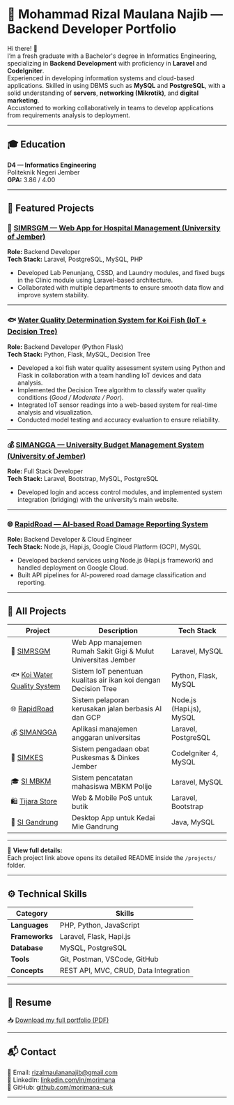 # 💼 Mohammad Rizal Maulana Najib — Backend Developer Portfolio

Hi there! 👋  
I’m a fresh graduate with a Bachelor's degree in Informatics Engineering, specializing in **Backend Development** with proficiency in **Laravel** and **CodeIgniter**.  
Experienced in developing information systems and cloud-based applications. Skilled in using DBMS such as **MySQL** and **PostgreSQL**, with a solid understanding of **servers**, **networking (Mikrotik)**, and **digital marketing**.  
Accustomed to working collaboratively in teams to develop applications from requirements analysis to deployment.

---

## 🎓 Education
**D4 — Informatics Engineering**  
Politeknik Negeri Jember  
**GPA:** 3.86 / 4.00  

---

## 🚀 Featured Projects

### 🏥 [SIMRSGM — Web App for Hospital Management (University of Jember)](./projects/simrsgm.md)
**Role:** Backend Developer  
**Tech Stack:** Laravel, PostgreSQL, MySQL, PHP  
- Developed Lab Penunjang, CSSD, and Laundry modules, and fixed bugs in the Clinic module using Laravel-based architecture.  
- Collaborated with multiple departments to ensure smooth data flow and improve system stability.  

<!-- 📷 *Screenshot:* ![Hospital System](./images/hospital-dashboard.png) -->

---

### 🐟 [Water Quality Determination System for Koi Fish (IoT + Decision Tree)](./projects/koi-water-quality.md)
**Role:** Backend Developer (Python Flask)  
**Tech Stack:** Python, Flask, MySQL, Decision Tree  
- Developed a koi fish water quality assessment system using Python and Flask in collaboration with a team handling IoT devices and data analysis.  
- Implemented the Decision Tree algorithm to classify water quality conditions (*Good / Moderate / Poor*).  
- Integrated IoT sensor readings into a web-based system for real-time analysis and visualization.  
- Conducted model testing and accuracy evaluation to ensure reliability.  
<!-- 📷 *Screenshot:* ![IoT System](./images/iot-system.png) -->

---

### 💰 [SIMANGGA — University Budget Management System (University of Jember)](./projects/simangga.md)
**Role:** Full Stack Developer  
**Tech Stack:** Laravel, Bootstrap, MySQL, PostgreSQL  
- Developed login and access control modules, and implemented system integration (bridging) with the university’s main website.  
<!-- 📷 *Screenshot:* ![Budget App](./images/budget-app.png) -->

---

### 🌐 [RapidRoad — AI-based Road Damage Reporting System](./projects/rapidroad.md)
**Role:** Backend Developer & Cloud Engineer  
**Tech Stack:** Node.js, Hapi.js, Google Cloud Platform (GCP), MySQL  
- Developed backend services using Node.js (Hapi.js framework) and handled deployment on Google Cloud.  
- Built API pipelines for AI-powered road damage classification and reporting.  
<!-- 📷 *Screenshot:* ![RapidRoad](./images/rapidroad.png) -->

---

## 📂 All Projects
| Project | Description | Tech Stack |
|----------|--------------|-------------|
| 🏥 [SIMRSGM](./projects/simrsgm.md) | Web App manajemen Rumah Sakit Gigi & Mulut Universitas Jember | Laravel, MySQL |
| 🐟 [Koi Water Quality System](./projects/koi-water-quality.md) | Sistem IoT penentuan kualitas air ikan koi dengan Decision Tree | Python, Flask, MySQL |
| 🌐 [RapidRoad](./projects/rapidroad.md) | Sistem pelaporan kerusakan jalan berbasis AI dan GCP | Node.js (Hapi.js), MySQL |
| 💰 [SIMANGGA](./projects/simangga.md) | Aplikasi manajemen anggaran universitas | Laravel, PostgreSQL |
| 🏥 [SIMKES](./projects/simkes.md) | Sistem pengadaan obat Puskesmas & Dinkes Jember | CodeIgniter 4, MySQL |
| 🎓 [SI MBKM](./projects/si-mbkm.md) | Sistem pencatatan mahasiswa MBKM Polije | Laravel, MySQL |
| 🛍️ [Tijara Store](./projects/tijara-store.md) | Web & Mobile PoS untuk butik | Laravel, Bootstrap |
| 🍜 [SI Gandrung](./projects/si-gandrung.md) | Desktop App untuk Kedai Mie Gandrung | Java, MySQL |

---

📄 **View full details:**  
Each project link above opens its detailed README inside the `/projects/` folder.

---

## ⚙️ Technical Skills

| Category | Skills |
|-----------|--------|
| **Languages** | PHP, Python, JavaScript |
| **Frameworks** | Laravel, Flask, Hapi.js |
| **Database** | MySQL, PostgreSQL |
| **Tools** | Git, Postman, VSCode, GitHub |
| **Concepts** | REST API, MVC, CRUD, Data Integration |

---

## 📄 Resume
📥 [Download my full portfolio (PDF)](./resume/cv-rijal.pdf)

---

## 📬 Contact
📧 Email: rizalmaulananajib@gmail.com  
🔗 LinkedIn: [linkedin.com/in/morimana](https://linkedin.com/in/morimana)  
🐙 GitHub: [github.com/morimana-cuk](https://github.com/morimana-cuk)

---


